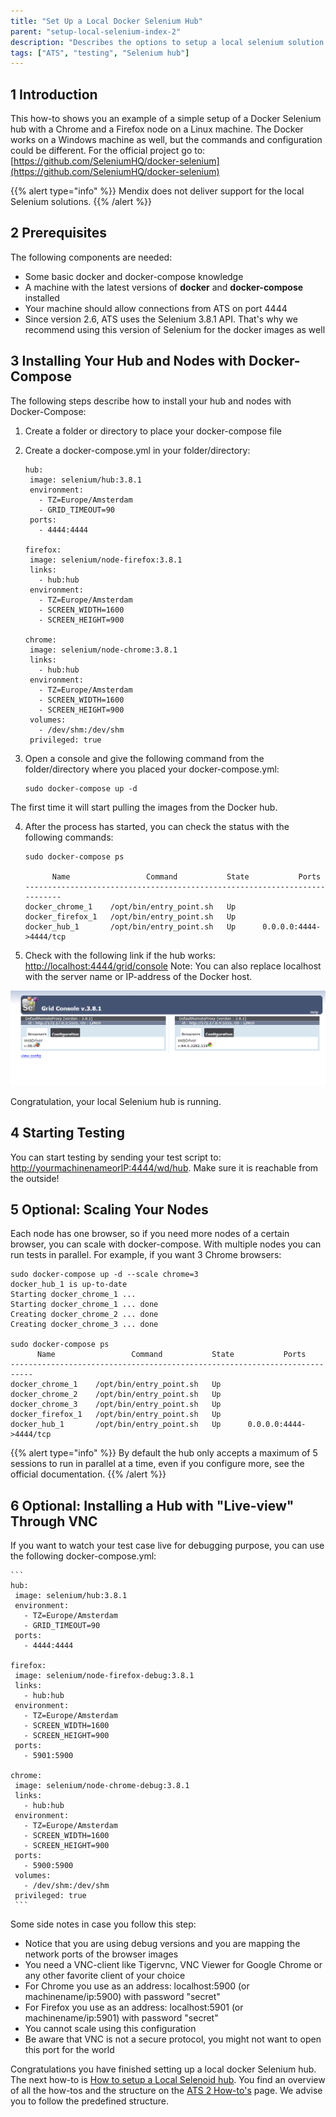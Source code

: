 ```yaml
---
title: "Set Up a Local Docker Selenium Hub"
parent: "setup-local-selenium-index-2"
description: "Describes the options to setup a local selenium solution."
tags: ["ATS", "testing", "Selenium hub"]
---
```


## 1 Introduction

This how-to shows you an example of a simple setup of a Docker Selenium hub with a Chrome and a Firefox node on a Linux machine. The Docker works on a Windows machine as well, but the commands and configuration could be different. For the official project go to: [https://github.com/SeleniumHQ/docker-selenium](https://github.com/SeleniumHQ/docker-selenium)

{{% alert type="info" %}}
Mendix does not deliver support for the local Selenium solutions. 
{{% /alert %}}

## 2 Prerequisites

The following components are needed:
* Some basic docker and docker-compose knowledge
* A machine with the latest versions of **docker** and **docker-compose** installed
* Your machine should allow connections from ATS on port 4444
* Since version 2.6, ATS uses the Selenium 3.8.1 API. That's why we recommend using this version of Selenium for the docker images as well


## 3 Installing Your Hub and Nodes with Docker-Compose

The following steps describe how to install your hub and nodes with Docker-Compose:

1. Create a folder or directory to place your docker-compose file
2. Create a docker-compose.yml in your folder/directory: 

    ```
    hub: 
     image: selenium/hub:3.8.1
     environment:
       - TZ=Europe/Amsterdam
       - GRID_TIMEOUT=90
     ports:
       - 4444:4444
    
    firefox:
     image: selenium/node-firefox:3.8.1
     links:
       - hub:hub
     environment:
       - TZ=Europe/Amsterdam
       - SCREEN_WIDTH=1600
       - SCREEN_HEIGHT=900
    
    chrome:
     image: selenium/node-chrome:3.8.1
     links:
       - hub:hub
     environment:
       - TZ=Europe/Amsterdam
       - SCREEN_WIDTH=1600
       - SCREEN_HEIGHT=900
     volumes:
       - /dev/shm:/dev/shm
     privileged: true
     ```

3. Open a console and give the following command from the folder/directory where you placed your docker-compose.yml:

   ```
   sudo docker-compose up -d
   ```

The first time it will start pulling the images from the Docker hub.

4. After the process has started, you can check the status with the following commands:

   ```
   sudo docker-compose ps

         Name                 Command           State           Ports         
   ---------------------------------------------------------------------------
   docker_chrome_1    /opt/bin/entry_point.sh   Up                            
   docker_firefox_1   /opt/bin/entry_point.sh   Up                            
   docker_hub_1       /opt/bin/entry_point.sh   Up      0.0.0.0:4444->4444/tcp
   ```

5.  Check with the following link if the hub works: [http://localhost:4444/grid/console](http://localhost:4444/grid/console) Note: You can also replace localhost with the server name or IP-address of the Docker host.

   ![](attachments/setup-local-selenium-index-2/setup-local-docker-selenium-hub-2/docker_grid.png)

   Congratulation, your local Selenium hub is running.

## 4 Starting Testing

You can start testing by sending your test script to: [http://yourmachinenameorIP:4444/wd/hub](http://localhost:4444/wd/hub). Make sure it is reachable from the outside!

## 5 Optional: Scaling Your Nodes

Each node has one browser, so if you need more nodes of a certain browser, you can scale with docker-compose. With multiple nodes you can run tests in parallel. For example, if you want 3 Chrome browsers:

   ```
   sudo docker-compose up -d --scale chrome=3
   docker_hub_1 is up-to-date
   Starting docker_chrome_1 ... 
   Starting docker_chrome_1 ... done
   Creating docker_chrome_2 ... done
   Creating docker_chrome_3 ... done

   sudo docker-compose ps
         Name                 Command           State           Ports         
   ---------------------------------------------------------------------------
   docker_chrome_1    /opt/bin/entry_point.sh   Up                            
   docker_chrome_2    /opt/bin/entry_point.sh   Up                            
   docker_chrome_3    /opt/bin/entry_point.sh   Up                            
   docker_firefox_1   /opt/bin/entry_point.sh   Up                            
   docker_hub_1       /opt/bin/entry_point.sh   Up      0.0.0.0:4444->4444/tcp
   ```

{{% alert type="info" %}}
By default the hub only accepts a maximum of 5 sessions to run in parallel at a time, even if you configure more, see the official documentation.
{{% /alert %}}

## 6 Optional: Installing a Hub with "Live-view" Through VNC

If you want to watch your test case live for debugging purpose, you can use the following docker-compose.yml:

    ```
    hub: 
     image: selenium/hub:3.8.1
     environment:
       - TZ=Europe/Amsterdam
       - GRID_TIMEOUT=90
     ports:
       - 4444:4444
    
    firefox:
     image: selenium/node-firefox-debug:3.8.1
     links:
       - hub:hub
     environment:
       - TZ=Europe/Amsterdam
       - SCREEN_WIDTH=1600
       - SCREEN_HEIGHT=900
     ports:
       - 5901:5900
    
    chrome:
     image: selenium/node-chrome-debug:3.8.1
     links:
       - hub:hub
     environment:
       - TZ=Europe/Amsterdam
       - SCREEN_WIDTH=1600
       - SCREEN_HEIGHT=900
     ports:
       - 5900:5900
     volumes:
       - /dev/shm:/dev/shm
     privileged: true
     ```

Some side notes in case you follow this step:
* Notice that you are using debug versions and you are mapping the network ports of the browser images 
* You need a VNC-client like Tigervnc, VNC Viewer for Google Chrome or any other favorite client of your choice
* For Chrome you use as an address: localhost:5900 (or machinename/ip:5900) with password "secret"
* For Firefox you use as an address: localhost:5901 (or machinename/ip:5901) with password "secret"
* You cannot scale using this configuration
* Be aware that VNC is not a secure protocol, you might not want to open this port for the world

Congratulations you have finished setting up a local docker Selenium hub. The next how-to is [How to setup a Local Selenoid hub](setup-local-selenoid-hub-2). You find an overview of all the how-tos and the structure on the [ATS 2 How-to's](ht-version-2) page. We advise you to follow the predefined structure.
